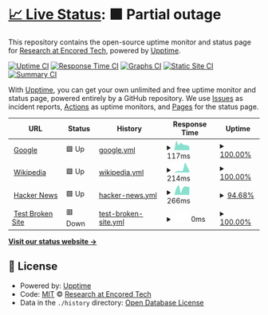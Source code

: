 # [📈 Live Status](https://EncoredTechR.github.io/upptime): <!--live status--> **🟧 Partial outage**

This repository contains the open-source uptime monitor and status page for [Research at Encored Tech](http://www.encoredtech.com/), powered by [Upptime](https://github.com/upptime/upptime).

[![Uptime CI](https://github.com/EncoredTechR/upptime/workflows/Uptime%20CI/badge.svg)](https://github.com/EncoredTechR/upptime/actions?query=workflow%3A%22Uptime+CI%22)
[![Response Time CI](https://github.com/EncoredTechR/upptime/workflows/Response%20Time%20CI/badge.svg)](https://github.com/EncoredTechR/upptime/actions?query=workflow%3A%22Response+Time+CI%22)
[![Graphs CI](https://github.com/EncoredTechR/upptime/workflows/Graphs%20CI/badge.svg)](https://github.com/EncoredTechR/upptime/actions?query=workflow%3A%22Graphs+CI%22)
[![Static Site CI](https://github.com/EncoredTechR/upptime/workflows/Static%20Site%20CI/badge.svg)](https://github.com/EncoredTechR/upptime/actions?query=workflow%3A%22Static+Site+CI%22)
[![Summary CI](https://github.com/EncoredTechR/upptime/workflows/Summary%20CI/badge.svg)](https://github.com/EncoredTechR/upptime/actions?query=workflow%3A%22Summary+CI%22)

With [Upptime](https://upptime.js.org), you can get your own unlimited and free uptime monitor and status page, powered entirely by a GitHub repository. We use [Issues](https://github.com/EncoredTechR/upptime/issues) as incident reports, [Actions](https://github.com/EncoredTechR/upptime/actions) as uptime monitors, and [Pages](https://EncoredTechR.github.io/upptime) for the status page.

<!--start: status pages-->
<!-- This summary is generated by Upptime (https://github.com/upptime/upptime) -->
<!-- Do not edit this manually, your changes will be overwritten -->
<!-- prettier-ignore -->
| URL | Status | History | Response Time | Uptime |
| --- | ------ | ------- | ------------- | ------ |
| <img alt="" src="https://favicons.githubusercontent.com/www.google.com" height="13"> [Google](https://www.google.com) | 🟩 Up | [google.yml](https://github.com/EncoredTechR/upptime/commits/HEAD/history/google.yml) | <details><summary><img alt="Response time graph" src="./graphs/google/response-time-week.png" height="20"> 117ms</summary><br><a href="https://EncoredTechR.github.io/upptime/history/google"><img alt="Response time 83" src="https://img.shields.io/endpoint?url=https%3A%2F%2Fraw.githubusercontent.com%2FEncoredTechR%2Fupptime%2FHEAD%2Fapi%2Fgoogle%2Fresponse-time.json"></a><br><a href="https://EncoredTechR.github.io/upptime/history/google"><img alt="24-hour response time 71" src="https://img.shields.io/endpoint?url=https%3A%2F%2Fraw.githubusercontent.com%2FEncoredTechR%2Fupptime%2FHEAD%2Fapi%2Fgoogle%2Fresponse-time-day.json"></a><br><a href="https://EncoredTechR.github.io/upptime/history/google"><img alt="7-day response time 117" src="https://img.shields.io/endpoint?url=https%3A%2F%2Fraw.githubusercontent.com%2FEncoredTechR%2Fupptime%2FHEAD%2Fapi%2Fgoogle%2Fresponse-time-week.json"></a><br><a href="https://EncoredTechR.github.io/upptime/history/google"><img alt="30-day response time 98" src="https://img.shields.io/endpoint?url=https%3A%2F%2Fraw.githubusercontent.com%2FEncoredTechR%2Fupptime%2FHEAD%2Fapi%2Fgoogle%2Fresponse-time-month.json"></a><br><a href="https://EncoredTechR.github.io/upptime/history/google"><img alt="1-year response time 83" src="https://img.shields.io/endpoint?url=https%3A%2F%2Fraw.githubusercontent.com%2FEncoredTechR%2Fupptime%2FHEAD%2Fapi%2Fgoogle%2Fresponse-time-year.json"></a></details> | <details><summary><a href="https://EncoredTechR.github.io/upptime/history/google">100.00%</a></summary><a href="https://EncoredTechR.github.io/upptime/history/google"><img alt="All-time uptime 100.00%" src="https://img.shields.io/endpoint?url=https%3A%2F%2Fraw.githubusercontent.com%2FEncoredTechR%2Fupptime%2FHEAD%2Fapi%2Fgoogle%2Fuptime.json"></a><br><a href="https://EncoredTechR.github.io/upptime/history/google"><img alt="24-hour uptime 100.00%" src="https://img.shields.io/endpoint?url=https%3A%2F%2Fraw.githubusercontent.com%2FEncoredTechR%2Fupptime%2FHEAD%2Fapi%2Fgoogle%2Fuptime-day.json"></a><br><a href="https://EncoredTechR.github.io/upptime/history/google"><img alt="7-day uptime 100.00%" src="https://img.shields.io/endpoint?url=https%3A%2F%2Fraw.githubusercontent.com%2FEncoredTechR%2Fupptime%2FHEAD%2Fapi%2Fgoogle%2Fuptime-week.json"></a><br><a href="https://EncoredTechR.github.io/upptime/history/google"><img alt="30-day uptime 100.00%" src="https://img.shields.io/endpoint?url=https%3A%2F%2Fraw.githubusercontent.com%2FEncoredTechR%2Fupptime%2FHEAD%2Fapi%2Fgoogle%2Fuptime-month.json"></a><br><a href="https://EncoredTechR.github.io/upptime/history/google"><img alt="1-year uptime 100.00%" src="https://img.shields.io/endpoint?url=https%3A%2F%2Fraw.githubusercontent.com%2FEncoredTechR%2Fupptime%2FHEAD%2Fapi%2Fgoogle%2Fuptime-year.json"></a></details>
| <img alt="" src="https://favicons.githubusercontent.com/en.wikipedia.org" height="13"> [Wikipedia](https://en.wikipedia.org) | 🟩 Up | [wikipedia.yml](https://github.com/EncoredTechR/upptime/commits/HEAD/history/wikipedia.yml) | <details><summary><img alt="Response time graph" src="./graphs/wikipedia/response-time-week.png" height="20"> 214ms</summary><br><a href="https://EncoredTechR.github.io/upptime/history/wikipedia"><img alt="Response time 231" src="https://img.shields.io/endpoint?url=https%3A%2F%2Fraw.githubusercontent.com%2FEncoredTechR%2Fupptime%2FHEAD%2Fapi%2Fwikipedia%2Fresponse-time.json"></a><br><a href="https://EncoredTechR.github.io/upptime/history/wikipedia"><img alt="24-hour response time 177" src="https://img.shields.io/endpoint?url=https%3A%2F%2Fraw.githubusercontent.com%2FEncoredTechR%2Fupptime%2FHEAD%2Fapi%2Fwikipedia%2Fresponse-time-day.json"></a><br><a href="https://EncoredTechR.github.io/upptime/history/wikipedia"><img alt="7-day response time 214" src="https://img.shields.io/endpoint?url=https%3A%2F%2Fraw.githubusercontent.com%2FEncoredTechR%2Fupptime%2FHEAD%2Fapi%2Fwikipedia%2Fresponse-time-week.json"></a><br><a href="https://EncoredTechR.github.io/upptime/history/wikipedia"><img alt="30-day response time 249" src="https://img.shields.io/endpoint?url=https%3A%2F%2Fraw.githubusercontent.com%2FEncoredTechR%2Fupptime%2FHEAD%2Fapi%2Fwikipedia%2Fresponse-time-month.json"></a><br><a href="https://EncoredTechR.github.io/upptime/history/wikipedia"><img alt="1-year response time 231" src="https://img.shields.io/endpoint?url=https%3A%2F%2Fraw.githubusercontent.com%2FEncoredTechR%2Fupptime%2FHEAD%2Fapi%2Fwikipedia%2Fresponse-time-year.json"></a></details> | <details><summary><a href="https://EncoredTechR.github.io/upptime/history/wikipedia">100.00%</a></summary><a href="https://EncoredTechR.github.io/upptime/history/wikipedia"><img alt="All-time uptime 100.00%" src="https://img.shields.io/endpoint?url=https%3A%2F%2Fraw.githubusercontent.com%2FEncoredTechR%2Fupptime%2FHEAD%2Fapi%2Fwikipedia%2Fuptime.json"></a><br><a href="https://EncoredTechR.github.io/upptime/history/wikipedia"><img alt="24-hour uptime 100.00%" src="https://img.shields.io/endpoint?url=https%3A%2F%2Fraw.githubusercontent.com%2FEncoredTechR%2Fupptime%2FHEAD%2Fapi%2Fwikipedia%2Fuptime-day.json"></a><br><a href="https://EncoredTechR.github.io/upptime/history/wikipedia"><img alt="7-day uptime 100.00%" src="https://img.shields.io/endpoint?url=https%3A%2F%2Fraw.githubusercontent.com%2FEncoredTechR%2Fupptime%2FHEAD%2Fapi%2Fwikipedia%2Fuptime-week.json"></a><br><a href="https://EncoredTechR.github.io/upptime/history/wikipedia"><img alt="30-day uptime 100.00%" src="https://img.shields.io/endpoint?url=https%3A%2F%2Fraw.githubusercontent.com%2FEncoredTechR%2Fupptime%2FHEAD%2Fapi%2Fwikipedia%2Fuptime-month.json"></a><br><a href="https://EncoredTechR.github.io/upptime/history/wikipedia"><img alt="1-year uptime 100.00%" src="https://img.shields.io/endpoint?url=https%3A%2F%2Fraw.githubusercontent.com%2FEncoredTechR%2Fupptime%2FHEAD%2Fapi%2Fwikipedia%2Fuptime-year.json"></a></details>
| <img alt="" src="https://favicons.githubusercontent.com/news.ycombinator.com" height="13"> [Hacker News](https://news.ycombinator.com) | 🟩 Up | [hacker-news.yml](https://github.com/EncoredTechR/upptime/commits/HEAD/history/hacker-news.yml) | <details><summary><img alt="Response time graph" src="./graphs/hacker-news/response-time-week.png" height="20"> 266ms</summary><br><a href="https://EncoredTechR.github.io/upptime/history/hacker-news"><img alt="Response time 273" src="https://img.shields.io/endpoint?url=https%3A%2F%2Fraw.githubusercontent.com%2FEncoredTechR%2Fupptime%2FHEAD%2Fapi%2Fhacker-news%2Fresponse-time.json"></a><br><a href="https://EncoredTechR.github.io/upptime/history/hacker-news"><img alt="24-hour response time 324" src="https://img.shields.io/endpoint?url=https%3A%2F%2Fraw.githubusercontent.com%2FEncoredTechR%2Fupptime%2FHEAD%2Fapi%2Fhacker-news%2Fresponse-time-day.json"></a><br><a href="https://EncoredTechR.github.io/upptime/history/hacker-news"><img alt="7-day response time 266" src="https://img.shields.io/endpoint?url=https%3A%2F%2Fraw.githubusercontent.com%2FEncoredTechR%2Fupptime%2FHEAD%2Fapi%2Fhacker-news%2Fresponse-time-week.json"></a><br><a href="https://EncoredTechR.github.io/upptime/history/hacker-news"><img alt="30-day response time 268" src="https://img.shields.io/endpoint?url=https%3A%2F%2Fraw.githubusercontent.com%2FEncoredTechR%2Fupptime%2FHEAD%2Fapi%2Fhacker-news%2Fresponse-time-month.json"></a><br><a href="https://EncoredTechR.github.io/upptime/history/hacker-news"><img alt="1-year response time 273" src="https://img.shields.io/endpoint?url=https%3A%2F%2Fraw.githubusercontent.com%2FEncoredTechR%2Fupptime%2FHEAD%2Fapi%2Fhacker-news%2Fresponse-time-year.json"></a></details> | <details><summary><a href="https://EncoredTechR.github.io/upptime/history/hacker-news">94.68%</a></summary><a href="https://EncoredTechR.github.io/upptime/history/hacker-news"><img alt="All-time uptime 99.95%" src="https://img.shields.io/endpoint?url=https%3A%2F%2Fraw.githubusercontent.com%2FEncoredTechR%2Fupptime%2FHEAD%2Fapi%2Fhacker-news%2Fuptime.json"></a><br><a href="https://EncoredTechR.github.io/upptime/history/hacker-news"><img alt="24-hour uptime 62.79%" src="https://img.shields.io/endpoint?url=https%3A%2F%2Fraw.githubusercontent.com%2FEncoredTechR%2Fupptime%2FHEAD%2Fapi%2Fhacker-news%2Fuptime-day.json"></a><br><a href="https://EncoredTechR.github.io/upptime/history/hacker-news"><img alt="7-day uptime 94.68%" src="https://img.shields.io/endpoint?url=https%3A%2F%2Fraw.githubusercontent.com%2FEncoredTechR%2Fupptime%2FHEAD%2Fapi%2Fhacker-news%2Fuptime-week.json"></a><br><a href="https://EncoredTechR.github.io/upptime/history/hacker-news"><img alt="30-day uptime 98.78%" src="https://img.shields.io/endpoint?url=https%3A%2F%2Fraw.githubusercontent.com%2FEncoredTechR%2Fupptime%2FHEAD%2Fapi%2Fhacker-news%2Fuptime-month.json"></a><br><a href="https://EncoredTechR.github.io/upptime/history/hacker-news"><img alt="1-year uptime 99.90%" src="https://img.shields.io/endpoint?url=https%3A%2F%2Fraw.githubusercontent.com%2FEncoredTechR%2Fupptime%2FHEAD%2Fapi%2Fhacker-news%2Fuptime-year.json"></a></details>
| <img alt="" src="https://favicons.githubusercontent.com/thissitedoesnotexist.koj.co" height="13"> [Test Broken Site](https://thissitedoesnotexist.koj.co) | 🟥 Down | [test-broken-site.yml](https://github.com/EncoredTechR/upptime/commits/HEAD/history/test-broken-site.yml) | <details><summary><img alt="Response time graph" src="./graphs/test-broken-site/response-time-week.png" height="20"> 0ms</summary><br><a href="https://EncoredTechR.github.io/upptime/history/test-broken-site"><img alt="Response time 0" src="https://img.shields.io/endpoint?url=https%3A%2F%2Fraw.githubusercontent.com%2FEncoredTechR%2Fupptime%2FHEAD%2Fapi%2Ftest-broken-site%2Fresponse-time.json"></a><br><a href="https://EncoredTechR.github.io/upptime/history/test-broken-site"><img alt="24-hour response time 0" src="https://img.shields.io/endpoint?url=https%3A%2F%2Fraw.githubusercontent.com%2FEncoredTechR%2Fupptime%2FHEAD%2Fapi%2Ftest-broken-site%2Fresponse-time-day.json"></a><br><a href="https://EncoredTechR.github.io/upptime/history/test-broken-site"><img alt="7-day response time 0" src="https://img.shields.io/endpoint?url=https%3A%2F%2Fraw.githubusercontent.com%2FEncoredTechR%2Fupptime%2FHEAD%2Fapi%2Ftest-broken-site%2Fresponse-time-week.json"></a><br><a href="https://EncoredTechR.github.io/upptime/history/test-broken-site"><img alt="30-day response time 0" src="https://img.shields.io/endpoint?url=https%3A%2F%2Fraw.githubusercontent.com%2FEncoredTechR%2Fupptime%2FHEAD%2Fapi%2Ftest-broken-site%2Fresponse-time-month.json"></a><br><a href="https://EncoredTechR.github.io/upptime/history/test-broken-site"><img alt="1-year response time 0" src="https://img.shields.io/endpoint?url=https%3A%2F%2Fraw.githubusercontent.com%2FEncoredTechR%2Fupptime%2FHEAD%2Fapi%2Ftest-broken-site%2Fresponse-time-year.json"></a></details> | <details><summary><a href="https://EncoredTechR.github.io/upptime/history/test-broken-site">100.00%</a></summary><a href="https://EncoredTechR.github.io/upptime/history/test-broken-site"><img alt="All-time uptime 100.00%" src="https://img.shields.io/endpoint?url=https%3A%2F%2Fraw.githubusercontent.com%2FEncoredTechR%2Fupptime%2FHEAD%2Fapi%2Ftest-broken-site%2Fuptime.json"></a><br><a href="https://EncoredTechR.github.io/upptime/history/test-broken-site"><img alt="24-hour uptime 100.00%" src="https://img.shields.io/endpoint?url=https%3A%2F%2Fraw.githubusercontent.com%2FEncoredTechR%2Fupptime%2FHEAD%2Fapi%2Ftest-broken-site%2Fuptime-day.json"></a><br><a href="https://EncoredTechR.github.io/upptime/history/test-broken-site"><img alt="7-day uptime 100.00%" src="https://img.shields.io/endpoint?url=https%3A%2F%2Fraw.githubusercontent.com%2FEncoredTechR%2Fupptime%2FHEAD%2Fapi%2Ftest-broken-site%2Fuptime-week.json"></a><br><a href="https://EncoredTechR.github.io/upptime/history/test-broken-site"><img alt="30-day uptime 100.00%" src="https://img.shields.io/endpoint?url=https%3A%2F%2Fraw.githubusercontent.com%2FEncoredTechR%2Fupptime%2FHEAD%2Fapi%2Ftest-broken-site%2Fuptime-month.json"></a><br><a href="https://EncoredTechR.github.io/upptime/history/test-broken-site"><img alt="1-year uptime 100.00%" src="https://img.shields.io/endpoint?url=https%3A%2F%2Fraw.githubusercontent.com%2FEncoredTechR%2Fupptime%2FHEAD%2Fapi%2Ftest-broken-site%2Fuptime-year.json"></a></details>

<!--end: status pages-->

[**Visit our status website →**](https://EncoredTechR.github.io/upptime)

## 📄 License

- Powered by: [Upptime](https://github.com/upptime/upptime)
- Code: [MIT](./LICENSE) © [Research at Encored Tech](http://www.encoredtech.com/)
- Data in the `./history` directory: [Open Database License](https://opendatacommons.org/licenses/odbl/1-0/)
